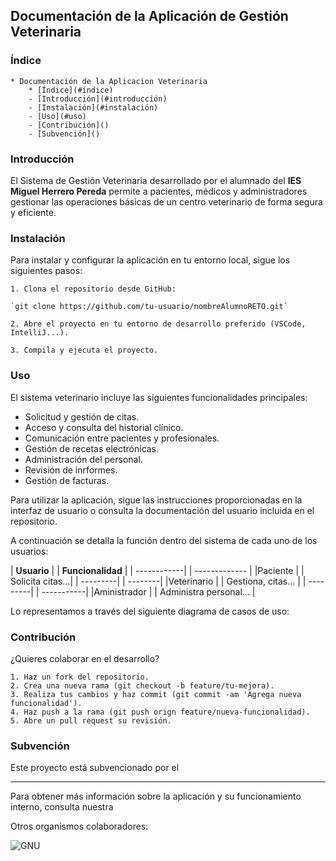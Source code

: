 ## Documentación de la Aplicación de Gestión Veterinaria

### Índice

    * Documentación de la Aplicacion Veterinaria
        * [Índice](#índice)
        - [Introducción](#introducción)
        - [Instalación](#instalación)
        - [Uso](#uso)
        - [Contribución]()
        - [Subvención]()

### Introducción

El Sistema de Gestión Veterinaria desarrollado por el alumnado del **IES Miguel Herrero Pereda** permite a pacientes, médicos y administradores gestionar las operaciones básicas de un centro veterinario de forma segura y eficiente.

### Instalación

Para instalar y configurar la aplicación en tu entorno local, sigue los siguientes pasos:

    1. Clona el repositorio desde GitHub:

    `git clone https://github.com/tu-usuario/nombreAlumnoRETO.git`

    2. Abre el proyecto en tu entorno de desarrollo preferido (VSCode, IntelliJ...).

    3. Compila y ejecuta el proyecto.

### Uso

El sistema veterinario incluye las siguientes funcionalidades principales:


* Solicitud y gestión de citas.
* Acceso y consulta del historial clínico.
* Comunicación entre pacientes y profesionales.
* Gestión de recetas electrónicas.
* Administración del personal.
* Revisión de inrformes.
* Gestión de facturas.

Para utilizar la aplicación, sigue las instrucciones proporcionadas en la interfaz de usuario o consulta la documentación del usuario incluida en el repositorio.

A continuación se detalla la función dentro del sistema de cada uno de los usuarios:



| **Usuario** | | **Funcionalidad** |
| ------------| | ------------- | 
|Paciente | | Solicita citas...|
| ---------| | --------|
|Veterinario | | Gestiona, citas... |
| ---------| | -----------|
|Aministrador | | Administra personal... |

Lo representamos a través del siguiente diagrama de casos de uso:

### Contribución

¿Quieres colaborar en el desarrollo?

    1. Haz un fork del repositorio.
    2. Crea una nueva rama (git checkout -b feature/tu-mejora).
    3. Realiza tus cambios y haz commit (git commit -am 'Agrega nueva funcionalidad').
    4. Haz push a la rama (git push orign feature/nueva-funcionalidad).
    5. Abre un pull request su revisión.

### Subvención 

Este proyecto está subvencionado por el 

***

Para obtener más información sobre la aplicación y su funcionamiento interno, consulta nuestra 

Otros organismos colaboradores:

![GNU](https://www.educantabria.es/documents/8911298/8913497/logoIESMP,png)